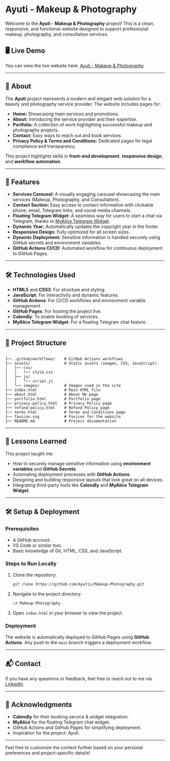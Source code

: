 # Ayuti - Makeup & Photography

Welcome to the **Ayuti - Makeup & Photography** project! This is a clean, responsive, and functional website designed to support professional makeup, photography, and consultation services.

## 🖥️ Live Demo

You can view the live website here: [Ayuti - Makeup & Photography](https://ayutii.github.io/Makeup-Photography/)

---

## 📌 About

The **Ayuti** project represents a modern and elegant web solution for a beauty and photography service provider. The website includes pages for:
- **Home:** Showcasing main services and promotions.
- **About:** Introducing the service provider and their expertise.
- **Portfolio:** A collection of work highlighting successful makeup and photography projects.
- **Contact:** Easy ways to reach out and book services.
- **Privacy Policy & Terms and Conditions:** Dedicated pages for legal compliance and transparency.

This project highlights skills in **front-end development**, **responsive design**, and **workflow automation**.

---

## 🚀 Features

- **Services Carousel:** A visually engaging carousel showcasing the main services (Makeup, Photography, and Consultation).
- **Contact Section:** Easy access to contact information with clickable phone, email, Telegram links, and social media channels. 
- **Floating Telegram Widget:** A seamless way for users to start a chat via Telegram, thanks to [MyAlice Telegram Widget](https://www.myalice.ai/telegram-widget).
- **Dynamic Year:** Automatically updates the copyright year in the footer.
- **Responsive Design:** Fully optimized for all screen sizes.
- **Dynamic Deployment:** Sensitive information is handled securely using GitHub secrets and environment variables.
- **GitHub Actions CI/CD:** Automated workflow for continuous deployment to GitHub Pages.

---

## 🛠️ Technologies Used

- **HTML5** and **CSS3**: For structure and styling.
- **JavaScript**: For interactivity and dynamic features.
- **GitHub Actions**: For CI/CD workflows and environment variable management.
- **GitHub Pages**: For hosting the project live.
- **Calendly**: To enable booking of services.
- **MyAlice Telegram Widget**: For a floating Telegram chat feature.

---

## 📂 Project Structure

```
.
├── .github/workflows/    # GitHub Actions workflows
├── assets/               # Static assets (images, CSS, JavaScript)
│   ├── css/
│   │   └── style.css
│   ├── js/
│   │   └── script.js
│   └── images/           # Images used in the site
├── index.html            # Main HTML file
├── about.html            # About Me page
├── portfolio.html        # Portfolio page
├── privacy-policy.html   # Privacy Policy page
├── refund-policy.html    # Refund Policy page
├── terms.html            # Terms and Conditions page
├── favicon.svg           # Favicon for the website
├── README.md             # Project documentation
```

---

## 📖 Lessons Learned

This project taught me:
- How to securely manage sensitive information using **environment variables** and **GitHub Secrets**.
- Automating deployment processes with **GitHub Actions**.
- Designing and building responsive layouts that look great on all devices.
- Integrating third-party tools like **Calendly** and **MyAlice Telegram Widget**.

---

## 🛠️ Setup & Deployment

### Prerequisites
- A GitHub account.
- VS Code or similar tool.
- Basic knowledge of Git, HTML, CSS, and JavaScript.

### Steps to Run Locally
1. Clone the repository:
   ```bash
   git clone https://github.com/Ayutii/Makeup-Photography.git
   ```
2. Navigate to the project directory:
   ```bash
   cd Makeup-Photography
   ```
3. Open `index.html` in your browser to view the project.

### Deployment
The website is automatically deployed to GitHub Pages using **GitHub Actions**. Any push to the `main` branch triggers a deployment workflow.

---

## 📬 Contact

If you have any questions or feedback, feel free to reach out to me via [LinkedIn](https://www.linkedin.com/in/naolmengistu/).

---

## 🤝 Acknowledgments

- **Calendly** for their booking service & widget integration.
- **MyAlice** for the floating Telegram chat widget.
- GitHub Actions and GitHub Pages for simplifying deployment.
- Inspiration for the project: Ayuti.

---

Feel free to customize the content further based on your personal preferences and project-specific details!